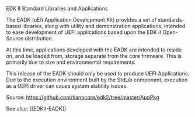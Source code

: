 EDK II Standard Libraries and Applications

The EADK (uEfi Application Development Kit) provides a set of standards-based libraries, along with utility and demonstration applications, intended to ease development of UEFI applications based upon the EDK II Open-Source distribution.

At this time, applications developed with the EADK are intended to reside on, and be loaded from, storage separate from the core firmware.  This is primarily due to size and environmental requirements.

This release of the EADK should only be used to produce UEFI Applications.  Due to the execution environment built by the StdLib component, execution as a UEFI driver can cause system stability issues.

Source: https://github.com/tianocore/edk2/tree/master/AppPkg

See also: [[EDKII-EADK]]
